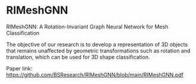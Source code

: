 # RIMeshGNN 
RIMeshGNN: A Rotation-Invariant Graph Neural Network for Mesh Classification

The objective of our research is to develop a representation of 3D objects that remains unaffected by geometric transformations such as rotation and translation, which can be used for 3D shape classification. 

Paper link: https://github.com/BSResearch/RIMeshGNN/blob/main/RIMeshGNN.pdf


